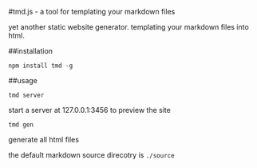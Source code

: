 #tmd.js - a tool for templating your markdown files

yet another static website generator. templating your markdown files into html.

##installation

    npm install tmd -g

##usage

    tmd server

start a server at 127.0.0.1:3456 to preview the site

    tmd gen

generate all html files

the default markdown source direcotry is `./source`
